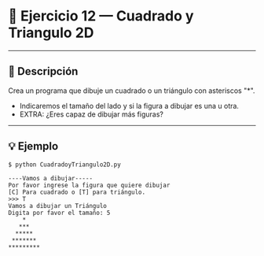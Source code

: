 # 🧮 Ejercicio 12 — Cuadrado y Triangulo 2D

---

## 📌 Descripción


Crea un programa que dibuje un cuadrado o un triángulo con asteriscos "*".
- Indicaremos el tamaño del lado y si la figura a dibujar es una u otra.
- EXTRA: ¿Eres capaz de dibujar más figuras?

---

## 💡 Ejemplo

    
    $ python CuadradoyTriangulo2D.py

    ----Vamos a dibujar-----
    Por favor ingrese la figura que quiere dibujar
    [C] Para cuadrado o [T] para triángulo.
    >>> T
    Vamos a dibujar un Triángulo
    Digita por favor el tamaño: 5
        *
       ***
      *****
     *******
    *********
